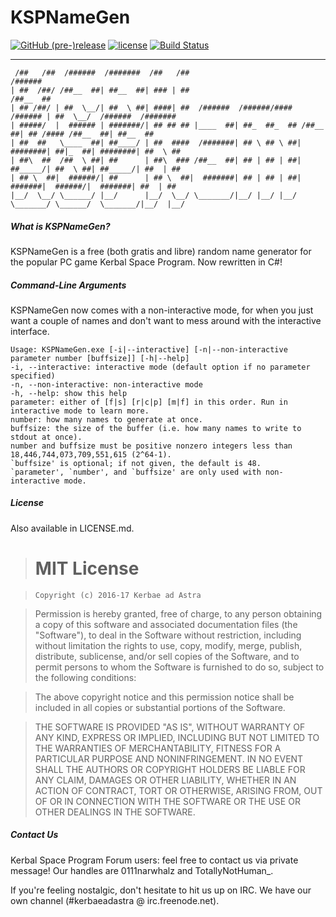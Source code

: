 # KSPNameGen

[![GitHub (pre-)release](https://img.shields.io/github/release/KerbaeAdAstra/KSPNameGen/all.svg)]()
[![license](https://img.shields.io/github/license/KerbaeAdAstra/KSPNameGen.svg)]()
[![Build Status](https://travis-ci.org/KerbaeAdAstra/KSPNameGen.svg?branch=develop)](https://travis-ci.org/KerbaeAdAstra/KSPNameGen)

---

```
 /##   /##  /######  /#######  /##   /##                                    /######                     
| ##  /##/ /##__  ##| ##__  ##| ### | ##                                   /##__  ##                    
| ## /##/ | ##  \__/| ##  \ ##| ####| ##  /######  /######/####   /###### | ##  \__/  /######  /#######
| #####/  |  ###### | #######/| ## ## ## |____  ##| ##_  ##_  ## /##__  ##| ## /#### /##__  ##| ##__  ##
| ##  ##   \____  ##| ##____/ | ##  ####  /#######| ## \ ## \ ##| ########| ##|_  ##| ########| ##  \ ##
| ##\  ##  /##  \ ##| ##      | ##\  ### /##__  ##| ## | ## | ##| ##_____/| ##  \ ##| ##_____/| ##  | ##
| ## \  ##|  ######/| ##      | ## \  ##|  #######| ## | ## | ##|  #######|  ######/|  #######| ##  | ##
|__/  \__/ \______/ |__/      |__/  \__/ \_______/|__/ |__/ |__/ \_______/ \______/  \_______/|__/  |__/
```

##### What is KSPNameGen?
KSPNameGen is a free (both gratis and libre) random name generator for the
popular PC game Kerbal Space Program. Now rewritten in C#!

##### Command-Line Arguments
KSPNameGen now comes with a non-interactive mode, for when you just want a
couple of names and don't want to mess around with the interactive interface.

```
Usage: KSPNameGen.exe [-i|--interactive] [-n|--non-interactive parameter number [buffsize]] [-h|--help]
-i, --interactive: interactive mode (default option if no parameter specified)
-n, --non-interactive: non-interactive mode
-h, --help: show this help
parameter: either of [f|s] [r|c|p] [m|f] in this order. Run in interactive mode to learn more.
number: how many names to generate at once.
buffsize: the size of the buffer (i.e. how many names to write to stdout at once).
number and buffsize must be positive nonzero integers less than 18,446,744,073,709,551,615 (2^64-1).
`buffsize' is optional; if not given, the default is 48.
`parameter', `number', and `buffsize' are only used with non-interactive mode.
```

##### License
Also available in LICENSE.md.

> # MIT License

> `Copyright (c) 2016-17 Kerbae ad Astra`

> Permission is hereby granted, free of charge, to any person obtaining a copy
> of this software and associated documentation files (the "Software"), to deal
> in the Software without restriction, including without limitation the rights
> to use, copy, modify, merge, publish, distribute, sublicense, and/or sell
> copies of the Software, and to permit persons to whom the Software is
> furnished to do so, subject to the following conditions:

> The above copyright notice and this permission notice shall be included in all
> copies or substantial portions of the Software.

> THE SOFTWARE IS PROVIDED "AS IS", WITHOUT WARRANTY OF ANY KIND, EXPRESS OR
> IMPLIED, INCLUDING BUT NOT LIMITED TO THE WARRANTIES OF MERCHANTABILITY,
> FITNESS FOR A PARTICULAR PURPOSE AND NONINFRINGEMENT. IN NO EVENT SHALL THE
> AUTHORS OR COPYRIGHT HOLDERS BE LIABLE FOR ANY CLAIM, DAMAGES OR OTHER
> LIABILITY, WHETHER IN AN ACTION OF CONTRACT, TORT OR OTHERWISE, ARISING FROM,
> OUT OF OR IN CONNECTION WITH THE SOFTWARE OR THE USE OR OTHER DEALINGS IN THE
> SOFTWARE.

##### Contact Us
Kerbal Space Program Forum users: feel free to contact us via private message!
Our handles are 0111narwhalz and TotallyNotHuman\_.

If you're feeling nostalgic, don't hesitate to hit us up on IRC. We have our
own channel (#kerbaeadastra @ irc.freenode.net).
